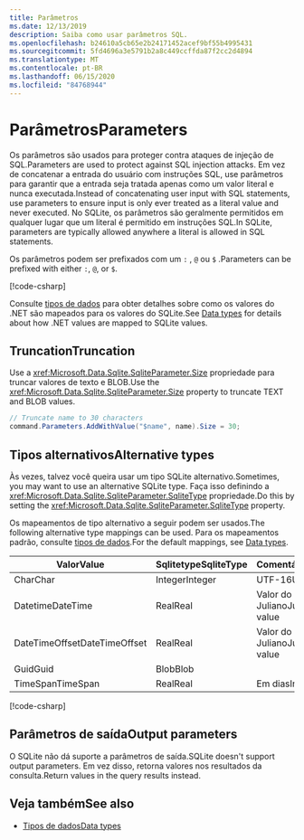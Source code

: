 ```yaml
---
title: Parâmetros
ms.date: 12/13/2019
description: Saiba como usar parâmetros SQL.
ms.openlocfilehash: b24610a5cb65e2b24171452acef9bf55b4995431
ms.sourcegitcommit: 5fd4696a3e5791b2a8c449ccffda87f2cc2d4894
ms.translationtype: MT
ms.contentlocale: pt-BR
ms.lasthandoff: 06/15/2020
ms.locfileid: "84768944"
---
```

# <a name="parameters"></a><span data-ttu-id="61ae0-103">Parâmetros</span><span class="sxs-lookup"><span data-stu-id="61ae0-103">Parameters</span></span>

<span data-ttu-id="61ae0-104">Os parâmetros são usados para proteger contra ataques de injeção de SQL.</span><span class="sxs-lookup"><span data-stu-id="61ae0-104">Parameters are used to protect against SQL injection attacks.</span></span> <span data-ttu-id="61ae0-105">Em vez de concatenar a entrada do usuário com instruções SQL, use parâmetros para garantir que a entrada seja tratada apenas como um valor literal e nunca executada.</span><span class="sxs-lookup"><span data-stu-id="61ae0-105">Instead of concatenating user input with SQL statements, use parameters to ensure input is only ever treated as a literal value and never executed.</span></span> <span data-ttu-id="61ae0-106">No SQLite, os parâmetros são geralmente permitidos em qualquer lugar que um literal é permitido em instruções SQL.</span><span class="sxs-lookup"><span data-stu-id="61ae0-106">In SQLite, parameters are typically allowed anywhere a literal is allowed in SQL statements.</span></span>

<span data-ttu-id="61ae0-107">Os parâmetros podem ser prefixados com um `:` , `@` ou `$` .</span><span class="sxs-lookup"><span data-stu-id="61ae0-107">Parameters can be prefixed with either `:`, `@`, or `$`.</span></span>

[!code-csharp[](../../../../samples/snippets/standard/data/sqlite/HelloWorldSample/Program.cs?name=snippet_Parameter)]

<span data-ttu-id="61ae0-108">Consulte [tipos de dados](types.md) para obter detalhes sobre como os valores do .NET são mapeados para os valores do SQLite.</span><span class="sxs-lookup"><span data-stu-id="61ae0-108">See [Data types](types.md) for details about how .NET values are mapped to SQLite values.</span></span>

## <a name="truncation"></a><span data-ttu-id="61ae0-109">Truncation</span><span class="sxs-lookup"><span data-stu-id="61ae0-109">Truncation</span></span>

<span data-ttu-id="61ae0-110">Use a <xref:Microsoft.Data.Sqlite.SqliteParameter.Size> propriedade para truncar valores de texto e BLOB.</span><span class="sxs-lookup"><span data-stu-id="61ae0-110">Use the <xref:Microsoft.Data.Sqlite.SqliteParameter.Size> property to truncate TEXT and BLOB values.</span></span>

```csharp
// Truncate name to 30 characters
command.Parameters.AddWithValue("$name", name).Size = 30;
```

## <a name="alternative-types"></a><span data-ttu-id="61ae0-111">Tipos alternativos</span><span class="sxs-lookup"><span data-stu-id="61ae0-111">Alternative types</span></span>

<span data-ttu-id="61ae0-112">Às vezes, talvez você queira usar um tipo SQLite alternativo.</span><span class="sxs-lookup"><span data-stu-id="61ae0-112">Sometimes, you may want to use an alternative SQLite type.</span></span> <span data-ttu-id="61ae0-113">Faça isso definindo a <xref:Microsoft.Data.Sqlite.SqliteParameter.SqliteType> propriedade.</span><span class="sxs-lookup"><span data-stu-id="61ae0-113">Do this by setting the <xref:Microsoft.Data.Sqlite.SqliteParameter.SqliteType> property.</span></span>

<span data-ttu-id="61ae0-114">Os mapeamentos de tipo alternativo a seguir podem ser usados.</span><span class="sxs-lookup"><span data-stu-id="61ae0-114">The following alternative type mappings can be used.</span></span> <span data-ttu-id="61ae0-115">Para os mapeamentos padrão, consulte [tipos de dados](types.md).</span><span class="sxs-lookup"><span data-stu-id="61ae0-115">For the default mappings, see [Data types](types.md).</span></span>

| <span data-ttu-id="61ae0-116">Valor</span><span class="sxs-lookup"><span data-stu-id="61ae0-116">Value</span></span>          | <span data-ttu-id="61ae0-117">Sqlitetype</span><span class="sxs-lookup"><span data-stu-id="61ae0-117">SqliteType</span></span> | <span data-ttu-id="61ae0-118">Comentários</span><span class="sxs-lookup"><span data-stu-id="61ae0-118">Remarks</span></span>          |
| -------------- | ---------- | ---------------- |
| <span data-ttu-id="61ae0-119">Char</span><span class="sxs-lookup"><span data-stu-id="61ae0-119">Char</span></span>           | <span data-ttu-id="61ae0-120">Integer</span><span class="sxs-lookup"><span data-stu-id="61ae0-120">Integer</span></span>    | <span data-ttu-id="61ae0-121">UTF-16</span><span class="sxs-lookup"><span data-stu-id="61ae0-121">UTF-16</span></span>           |
| <span data-ttu-id="61ae0-122">Datetime</span><span class="sxs-lookup"><span data-stu-id="61ae0-122">DateTime</span></span>       | <span data-ttu-id="61ae0-123">Real</span><span class="sxs-lookup"><span data-stu-id="61ae0-123">Real</span></span>       | <span data-ttu-id="61ae0-124">Valor do dia Juliano</span><span class="sxs-lookup"><span data-stu-id="61ae0-124">Julian day value</span></span> |
| <span data-ttu-id="61ae0-125">DateTimeOffset</span><span class="sxs-lookup"><span data-stu-id="61ae0-125">DateTimeOffset</span></span> | <span data-ttu-id="61ae0-126">Real</span><span class="sxs-lookup"><span data-stu-id="61ae0-126">Real</span></span>       | <span data-ttu-id="61ae0-127">Valor do dia Juliano</span><span class="sxs-lookup"><span data-stu-id="61ae0-127">Julian day value</span></span> |
| <span data-ttu-id="61ae0-128">Guid</span><span class="sxs-lookup"><span data-stu-id="61ae0-128">Guid</span></span>           | <span data-ttu-id="61ae0-129">Blob</span><span class="sxs-lookup"><span data-stu-id="61ae0-129">Blob</span></span>       |                  |
| <span data-ttu-id="61ae0-130">TimeSpan</span><span class="sxs-lookup"><span data-stu-id="61ae0-130">TimeSpan</span></span>       | <span data-ttu-id="61ae0-131">Real</span><span class="sxs-lookup"><span data-stu-id="61ae0-131">Real</span></span>       | <span data-ttu-id="61ae0-132">Em dias</span><span class="sxs-lookup"><span data-stu-id="61ae0-132">In days</span></span>          |

[!code-csharp[](../../../../samples/snippets/standard/data/sqlite/DateAndTimeSample/Program.cs?name=snippet_SqliteType)]

## <a name="output-parameters"></a><span data-ttu-id="61ae0-133">Parâmetros de saída</span><span class="sxs-lookup"><span data-stu-id="61ae0-133">Output parameters</span></span>

<span data-ttu-id="61ae0-134">O SQLite não dá suporte a parâmetros de saída.</span><span class="sxs-lookup"><span data-stu-id="61ae0-134">SQLite doesn't support output parameters.</span></span> <span data-ttu-id="61ae0-135">Em vez disso, retorna valores nos resultados da consulta.</span><span class="sxs-lookup"><span data-stu-id="61ae0-135">Return values in the query results instead.</span></span>

## <a name="see-also"></a><span data-ttu-id="61ae0-136">Veja também</span><span class="sxs-lookup"><span data-stu-id="61ae0-136">See also</span></span>

* [<span data-ttu-id="61ae0-137">Tipos de dados</span><span class="sxs-lookup"><span data-stu-id="61ae0-137">Data types</span></span>](types.md)
